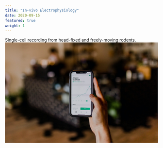 ```yaml
---
title: "In-vivo Electrophysiology"
date: 2020-09-15
featured: true
weight: 1
---
```


Single-cell recording from head-fixed and freely-moving rodents.
![Accounting Services](/images/austin-distel-nGc5RT2HmF0-unsplash.jpg)